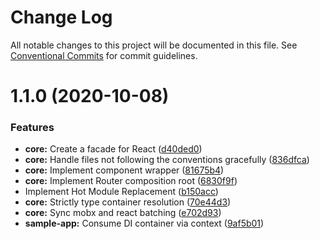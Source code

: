 # Change Log

All notable changes to this project will be documented in this file.
See [Conventional Commits](https://conventionalcommits.org) for commit guidelines.

# 1.1.0 (2020-10-08)


### Features

* **core:** Create a facade for React ([d40ded0](https://github.com/InvictusMB/ram-stack/commit/d40ded0f966bc4c603c31c7847a8210680e0b5c8))
* **core:** Handle files not following the conventions gracefully ([836dfca](https://github.com/InvictusMB/ram-stack/commit/836dfca5ebbd5359846ea7278f6775b891edfbdb))
* **core:** Implement component wrapper ([81675b4](https://github.com/InvictusMB/ram-stack/commit/81675b4c1cae6e399955199b7966fd98351db0ff))
* **core:** Implement Router composition root ([6830f9f](https://github.com/InvictusMB/ram-stack/commit/6830f9f612b9c3b82b3be8ad7176e5f1198b37c9))
* Implement Hot Module Replacement ([b150acc](https://github.com/InvictusMB/ram-stack/commit/b150acca15933bd7349be72c7c3a0d8a9d240653))
* **core:** Strictly type container resolution ([70e44d3](https://github.com/InvictusMB/ram-stack/commit/70e44d3cfb25bb50d31cc56713df6553db6bc516))
* **core:** Sync mobx and react batching ([e702d93](https://github.com/InvictusMB/ram-stack/commit/e702d937349187f72a8e79745cbe527b70d27861))
* **sample-app:** Consume DI container via context ([9af5b01](https://github.com/InvictusMB/ram-stack/commit/9af5b014113d48df2d4b5ff788ae139490113978))
